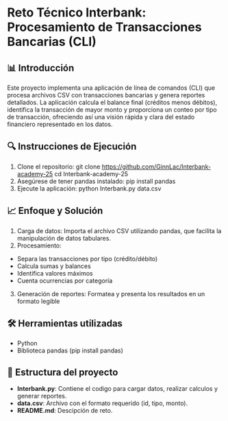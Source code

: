 # Reto Técnico Interbank: Procesamiento de Transacciones Bancarias (CLI)

## 📊 Introducción
Este proyecto implementa una aplicación de línea de comandos (CLI) que procesa archivos CSV con transacciones bancarias y genera reportes detallados. La aplicación calcula el balance final (créditos menos débitos), identifica la transacción de mayor monto y proporciona un conteo por tipo de transacción, ofreciendo así una visión rápida y clara del estado financiero representado en los datos.

## 🔍 Instrucciones de Ejecución
1. Clone el repositorio:
git clone https://github.com/GinnLac/Interbank-academy-25
cd Interbank-academy-25
2. Asegúrese de tener pandas instalado:
pip install pandas
3. Ejecute la aplicación:
python Interbank.py data.csv


## 📈 Enfoque y Solución
1. Carga de datos: Importa el archivo CSV utilizando pandas, que facilita la manipulación de datos tabulares.
2. Procesamiento:
- Separa las transacciones por tipo (crédito/débito)
- Calcula sumas y balances
- Identifica valores máximos
- Cuenta ocurrencias por categoría
3. Generación de reportes: Formatea y presenta los resultados en un formato legible

## 🛠️ Herramientas utilizadas
- Python 
- Biblioteca pandas (pip install pandas)

## 📁 Estructura del proyecto
- **Interbank.py**: Contiene el codigo para cargar datos, realizar calculos y generar reportes.
- **data.csv**: Archivo con el formato requerido (id, tipo, monto).
- **README.md**: Descipción de reto.
